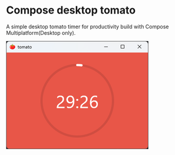 Compose desktop tomato
====
A simple desktop tomato timer for productivity build with Compose Multiplatform(Desktop only).

![](images/tomato.png)